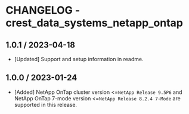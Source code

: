 # CHANGELOG - crest_data_systems_netapp_ontap

## 1.0.1 / 2023-04-18

- [Updated] Support and setup information in readme.

## 1.0.0 / 2023-01-24

- [Added] NetApp OnTap cluster version <=`NetApp Release 9.5P6` and NetApp OnTap 7-mode version <=`NetApp Release 8.2.4 7-Mode` are supported in this release.
